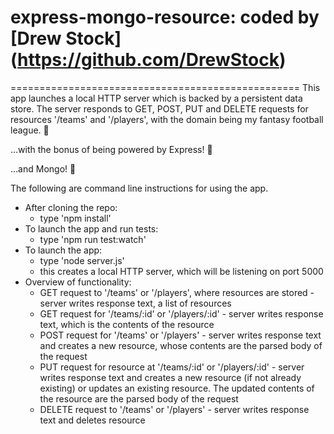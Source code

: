 # express-mongo-resource: coded by [Drew Stock] (https://github.com/DrewStock)
==================================================
This app launches a local HTTP server which is backed by a persistent data store. The server responds to GET, POST, PUT and DELETE requests for resources '/teams' and '/players', with the domain being my fantasy football league. :football:

...with the bonus of being powered by Express! :bullettrain_side:

...and Mongo! :floppy_disk:

The following are command line instructions for using the app.

* After cloning the repo:
    * type 'npm install'
* To launch the app and run tests:
    * type 'npm run test:watch'
* To launch the app:
    * type 'node server.js'
    * this creates a local HTTP server, which will be listening on port 5000
* Overview of functionality:
    * GET request to '/teams' or '/players', where resources are stored - server writes response text, a list of resources
    * GET request for '/teams/:id' or '/players/:id' - server writes response text, which is the contents of the resource
    * POST request for '/teams' or '/players' - server writes response text and creates a new resource, whose contents are the parsed body of the request
    * PUT request for resource at '/teams/:id' or '/players/:id' - server writes response text and creates a new resource (if not already existing) or updates an existing resource. The updated contents of the resource are the parsed body of the request
    * DELETE request to '/teams' or '/players' - server writes response text and deletes resource
